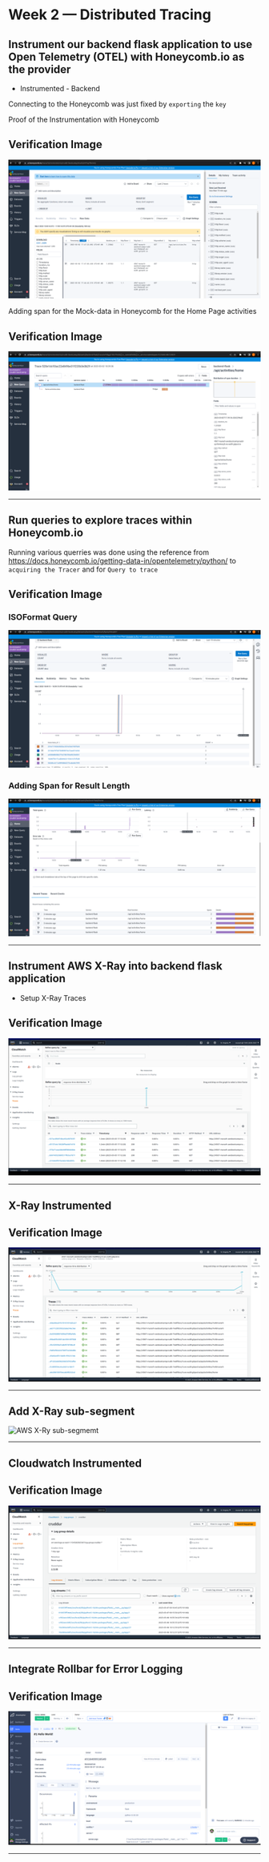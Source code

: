 # Week 2 — Distributed Tracing

## Instrument our backend flask application to use Open Telemetry (OTEL) with Honeycomb.io as the provider
- Instrumented - Backend 
 
Connecting to the Honeycomb was just fixed by `exporting` the `key`

Proof of the Instrumentation with Honeycomb 
## Verification Image

![Instrumntation](assests/honeycomb-receiving.png)


Adding span for the Mock-data in Honeycomb for the Home Page activities 
## Verification Image

![home-activities-mock-data](assests/honeycomb-mockdata.png)


<hr>

## Run queries to explore traces within Honeycomb.io

Running various querries was done using the reference from https://docs.honeycomb.io/getting-data-in/opentelemetry/python/ to `acquiring the Tracer` and for `Query to trace` 


## Verification Image
### ISOFormat Query
![Query](assests/query1.png)


### Adding Span for Result Length 
![Query ](assests/query2.png)


<hr>

## Instrument AWS X-Ray into backend flask application

- Setup X-Ray Traces 

## Verification Image
![Setup X-Ray-Traces ](assests/xray1.png)

<hr>


## X-Ray Instrumented

## Verification Image
![AWS X-Ry INstrumented ](assests/xray2.png)

<hr>

## Add X-Ray sub-segment
![AWS X-Ry sub-segmemt](assests/xray-subsegmemt.png)


<hr>

## Cloudwatch Instrumented
## Verification Image
![AWS Cloudwatch Log ](assests/cloudwatch-logs.png)
<hr>


## Integrate Rollbar for Error Logging


## Verification Image
![Rollbar Integration2 ](assests/rollbar.png)


<hr>
